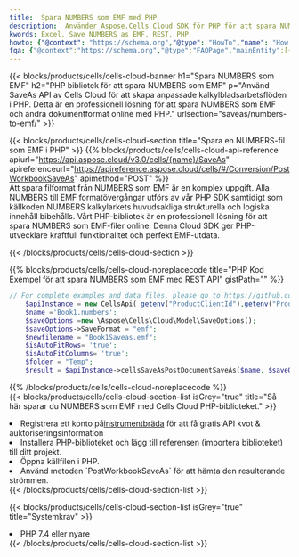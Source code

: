 ```yaml
---
title:  Spara NUMBERS som EMF med PHP
description:  Använder Aspose.Cells Cloud SDK för PHP för att spara NUMBERS-formatfilen som EMF-formatfil.
kwords: Excel, Save NUMBERS as EMF, REST, PHP
howto: {"@context": "https://schema.org","@type": "HowTo","name": "How to save NUMBERS as EMF using the Cells Cloud PHP library.","description": "How to save NUMBERS as EMF using the Cells Cloud PHP library.","image": {"@type": "ImageObject"},"url": "/php/saveas/numbers-to-emf/","step": [{ "@type": "HowToStep","name": "How to save NUMBERS as EMF using the Cells Cloud PHP library. step 1", "image": {"@type": "ImageObject",},"url": "/php/saveas/numbers-to-emf/","text": "Register an account at <a href='https://dashboard.aspose.cloud/'>Dashboard</a> to get free API quota & authorization details",},{ "@type": "HowToStep","name": "How to save NUMBERS as EMF using the Cells Cloud PHP library. step 1", "image": {"@type": "ImageObject",},"url": "/php/saveas/numbers-to-emf/","text": "Install PHP library and add the reference (import the library) to your project.",},{ "@type": "HowToStep","name": "How to save NUMBERS as EMF using the Cells Cloud PHP library. step 1", "image": {"@type": "ImageObject",},"url": "/php/saveas/numbers-to-emf/","text": "Open the source file in PHP.",},{ "@type": "HowToStep","name": "How to save NUMBERS as EMF using the Cells Cloud PHP library. step 1", "image": {"@type": "ImageObject",},"url": "/php/saveas/numbers-to-emf/","text": "Use the `PostWorkbookSaveAs` method to retrieve the resulting stream.",}, ],"supply": {"@type": "HowToSupply","name": "document"},"tool": [{"@type": "HowToTool","name": "phpstorm, Visual Studio Code, Eclipse"},{"@type": "HowToTool","name": "Aspose Cells"}],"totalTime": "PT6M"}
fqa: {"@context":"https://schema.org","@type":"FAQPage","mainEntity":[{"@type":"Question","name":"Why save file as other formats file in C# using REST API?","acceptedAnswer":{"@type":"Answer","text":"Documents are encoded in many ways, and some files may be incompatible with the software you use. To open and read such files, just save them as appropriate file formats.<br/><ol><li>Install .NET SDK and add the reference (import the library) to your project.</li><li>Open the source file in C# using REST API.</li><li>Call the PostWorkbookSaveAsRequest() method, passing an output filename with required extension.</li><li>Get the result of save as a separate file.</li></ol>"}},{"@type":"Question","name":"What file formats can I save as with your C# library?","acceptedAnswer":{"@type":"Answer","text":"We support a variety of file formats for conversion using .NET library, including XLSX, Excel, xls , PDF, CSV, HTML, Markdown, XML, PNG, JPG, TIFF, Json, TXT and many more."}},{"@type":"Question","name":"What is the maximum allowed file size for conversion using this .NET library?","acceptedAnswer":{"@type":"Answer","text":"There are no file size limits for format conversions using .NET library."}}]}
---
```

{{< blocks/products/cells/cells-cloud-banner h1="Spara NUMBERS som EMF" h2="PHP bibliotek för att spara NUMBERS som EMF" p="Använd SaveAs API av Cells Cloud för att skapa anpassade kalkylbladsarbetsflöden i PHP. Detta är en professionell lösning för att spara NUMBERS som EMF och andra dokumentformat online med PHP." urlsection="saveas/numbers-to-emf/" >}}

{{< blocks/products/cells/cells-cloud-section title="Spara en NUMBERS-fil som EMF i PHP" >}}
{{% blocks/products/cells/cells-cloud-api-reference apiurl="https://api.aspose.cloud/v3.0/cells/{name}/SaveAs" apireferenceurl="https://apireference.aspose.cloud/cells/#/Conversion/PostWorkbookSaveAs" apimethod="POST" %}}
<br/>
Att spara filformat från NUMBERS som EMF är en komplex uppgift. Alla NUMBERS till EMF formatövergångar utförs av vår PHP SDK samtidigt som källkoden NUMBERS kalkylarkets huvudsakliga strukturella och logiska innehåll bibehålls. Vårt PHP-bibliotek är en professionell lösning för att spara NUMBERS som EMF-filer online. Denna Cloud SDK ger PHP-utvecklare kraftfull funktionalitet och perfekt EMF-utdata.

{{< /blocks/products/cells/cells-cloud-section >}}

{{% blocks/products/cells/cells-cloud-noreplacecode title="PHP Kod Exempel för att spara NUMBERS som EMF med REST API" gistPath="" %}}
  
```php
// For complete examples and data files, please go to https://github.com/aspose-cells-cloud/aspose-cells-cloud-php/
    $apiInstance = new CellsApi( getenv("ProductClientId"),getenv("ProductClientSecret") );
    $name ='Book1.numbers';
    $saveOptions =new \Aspose\Cells\Cloud\Model\SaveOptions();
    $saveOptions->SaveFormat = "emf";
    $newfilename = "Book1Saveas.emf";
    $isAutoFitRows= 'true';
    $isAutoFitColumns= 'true';
    $folder = "Temp";
    $result = $apiInstance->cellsSaveAsPostDocumentSaveAs($name, $saveOptions, $newfilename,$isAutoFitRows, $isAutoFitColumns, $folder);
```
  
{{% /blocks/products/cells/cells-cloud-noreplacecode %}}
<br/>
{{< blocks/products/cells/cells-cloud-section-list isGrey="true" title="Så här sparar du NUMBERS som EMF med Cells Cloud PHP-biblioteket." >}}
<li> Registrera ett konto på<a href="https://dashboard.aspose.cloud/">instrumentbräda</a> för att få gratis API kvot & auktoriseringsinformation</li>
<li>Installera PHP-biblioteket och lägg till referensen (importera biblioteket) till ditt projekt.</li>
<li>Öppna källfilen i PHP.</li>
<li>Använd metoden `PostWorkbookSaveAs` för att hämta den resulterande strömmen.</li>
{{< /blocks/products/cells/cells-cloud-section-list >}}

{{< blocks/products/cells/cells-cloud-section-list isGrey="true" title="Systemkrav" >}}
<li>PHP 7.4 eller nyare</li>
{{< /blocks/products/cells/cells-cloud-section-list >}}
